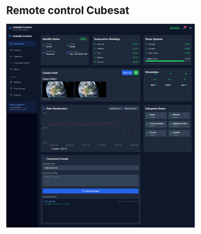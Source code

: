 <h1>Remote control Cubesat</h1>
<img src="https://github.com/amirhosseinbahramizadeh/Cubesat-control/blob/main/screencapture-moonlit-travesseiro-247d82-netlify-app-2025-05-05-06_24_44%20(1).png">
